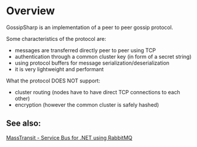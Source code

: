 Overview
========

GossipSharp is an implementation of a peer to peer gossip protocol.

Some characteristics of the protocol are:

- messages are transferred directly peer to peer using TCP
- authentication through a common cluster key (in form of a secret string)
- using protocol buffers for message serialization/deserialization
- it is very lightweight and performant

What the protocol DOES NOT support:

- cluster routing (nodes have to have direct TCP connections to each other)
- encryption (however the common cluster is safely hashed)

See also:
---------

[MassTransit - Service Bus for .NET using RabbitMQ](http://masstransit-project.com/)
